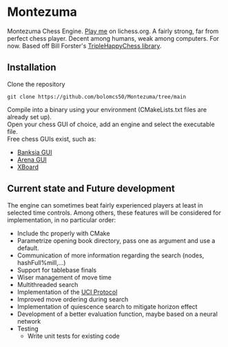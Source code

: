 # Montezuma
Montezuma Chess Engine. [Play me](https://lichess.org/@/Montezuma_BOT) on lichess.org.
A fairly strong, far from perfect chess player. Decent among humans, weak among computers. For now.
Based off Bill Forster's [TripleHappyChess library](https://github.com/billforsternz/thc-chess-library).

## Installation
Clone the repository
```
git clone https://github.com/bolomcs50/Montezuma/tree/main
```

Compile into a binary using your environment (CMakeLists.txt files are already set up).  
Open your chess GUI of choice, add an engine and select the executable file.  
Free chess GUIs exist, such as:  
* [Banksia GUI](https://banksiagui.com/)
* [Arena GUI](http://www.playwitharena.de/)
* [XBoard](https://www.gnu.org/software/xboard/)

## Current state and Future development

The engine can sometimes beat fairly experienced players at least in selected time controls.
Among others, these features will be considered for implementation, in no particular order:

* Include thc properly with CMake
* Parametrize opening book directory, pass one as argument and use a default.
* Communication of more information regarding the search (nodes, hashFull%mill,...)
* Support for tablebase finals
* Wiser management of move time
* Multithreaded search
* Implementation of the [UCI Protocol](http://wbec-ridderkerk.nl/html/UCIProtocol.html)
* Improved move ordering during search
* Implementation of quiescence search to mitigate horizon effect
* Development of a better evaluation function, maybe based on a neural network
* Testing
    * Write unit tests for existing code
